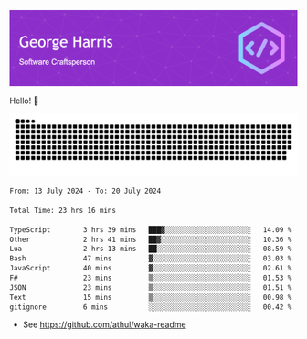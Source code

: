 ![img](./assets/github-header.png)

Hello! :wave:

<div align="center">
  <img  src="https://github.com/1999AZZAR/1999AZZAR/blob/readme/resources/img/grid-snake.svg" alt="snake" />
</div>

<!--START_SECTION:waka-->

```txt
From: 13 July 2024 - To: 20 July 2024

Total Time: 23 hrs 16 mins

TypeScript        3 hrs 39 mins   ███▓░░░░░░░░░░░░░░░░░░░░░   14.09 %
Other             2 hrs 41 mins   ██▓░░░░░░░░░░░░░░░░░░░░░░   10.36 %
Lua               2 hrs 13 mins   ██░░░░░░░░░░░░░░░░░░░░░░░   08.59 %
Bash              47 mins         ▓░░░░░░░░░░░░░░░░░░░░░░░░   03.03 %
JavaScript        40 mins         ▓░░░░░░░░░░░░░░░░░░░░░░░░   02.61 %
F#                23 mins         ▒░░░░░░░░░░░░░░░░░░░░░░░░   01.53 %
JSON              23 mins         ▒░░░░░░░░░░░░░░░░░░░░░░░░   01.51 %
Text              15 mins         ▒░░░░░░░░░░░░░░░░░░░░░░░░   00.98 %
gitignore         6 mins          ░░░░░░░░░░░░░░░░░░░░░░░░░   00.42 %
```

<!--END_SECTION:waka-->

- See <https://github.com/athul/waka-readme>
